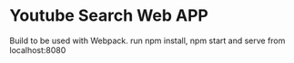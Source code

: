 # Youtube Search Web APP
Build to be used with Webpack.
run npm install, npm start and serve from localhost:8080
